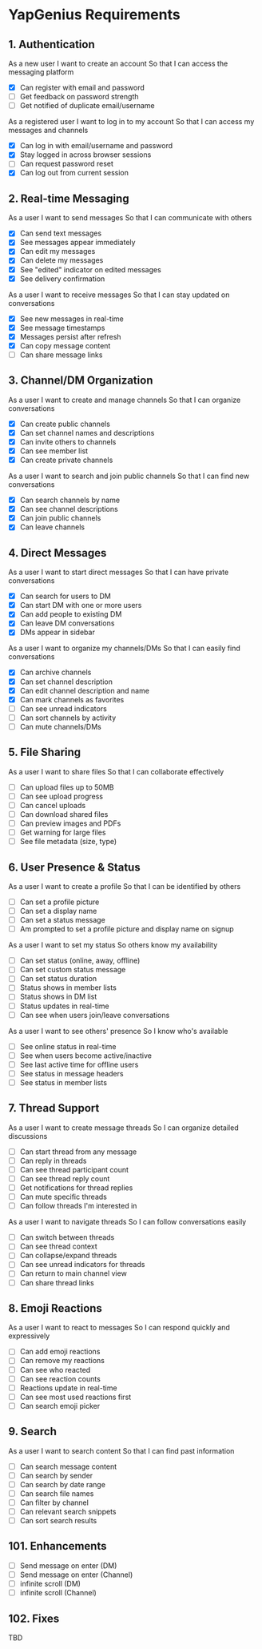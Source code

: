 # YapGenius Requirements

## 1. Authentication

As a new user
I want to create an account
So that I can access the messaging platform
- [x] Can register with email and password
- [ ] Get feedback on password strength
- [ ] Get notified of duplicate email/username

As a registered user
I want to log in to my account
So that I can access my messages and channels
- [x] Can log in with email/username and password
- [x] Stay logged in across browser sessions
- [ ] Can request password reset
- [x] Can log out from current session

## 2. Real-time Messaging

As a user
I want to send messages
So that I can communicate with others
- [x] Can send text messages
- [x] See messages appear immediately
- [x] Can edit my messages
- [x] Can delete my messages
- [x] See "edited" indicator on edited messages
- [x] See delivery confirmation

As a user
I want to receive messages
So that I can stay updated on conversations
- [x] See new messages in real-time
- [x] See message timestamps
- [x] Messages persist after refresh
- [x] Can copy message content
- [ ] Can share message links

## 3. Channel/DM Organization

As a user
I want to create and manage channels
So that I can organize conversations
- [x] Can create public channels
- [x] Can set channel names and descriptions
- [x] Can invite others to channels
- [x] Can see member list
- [x] Can create private channels

As a user
I want to search and join public channels
So that I can find new conversations
- [x] Can search channels by name
- [x] Can see channel descriptions
- [x] Can join public channels
- [x] Can leave channels

## 4. Direct Messages

As a user
I want to start direct messages
So that I can have private conversations
- [x] Can search for users to DM
- [x] Can start DM with one or more users
- [x] Can add people to existing DM
- [x] Can leave DM conversations
- [x] DMs appear in sidebar

As a user
I want to organize my channels/DMs
So that I can easily find conversations
- [x] Can archive channels
- [x] Can set channel description
- [x] Can edit channel description and name
- [x] Can mark channels as favorites
- [ ] Can see unread indicators
- [ ] Can sort channels by activity
- [ ] Can mute channels/DMs

## 5. File Sharing

As a user
I want to share files
So that I can collaborate effectively
- [ ] Can upload files up to 50MB
- [ ] Can see upload progress
- [ ] Can cancel uploads
- [ ] Can download shared files
- [ ] Can preview images and PDFs
- [ ] Get warning for large files
- [ ] See file metadata (size, type)

## 6. User Presence & Status

As a user
I want to create a profile
So that I can be identified by others
- [ ] Can set a profile picture
- [ ] Can set a display name
- [ ] Can set a status message
- [ ] Am prompted to set a profile picture and display name on signup

As a user
I want to set my status
So others know my availability
- [ ] Can set status (online, away, offline)
- [ ] Can set custom status message
- [ ] Can set status duration
- [ ] Status shows in member lists
- [ ] Status shows in DM list
- [ ] Status updates in real-time
- [ ] Can see when users join/leave conversations

As a user
I want to see others' presence
So I know who's available
- [ ] See online status in real-time
- [ ] See when users become active/inactive
- [ ] See last active time for offline users
- [ ] See status in message headers
- [ ] See status in member lists

## 7. Thread Support

As a user
I want to create message threads
So I can organize detailed discussions
- [ ] Can start thread from any message
- [ ] Can reply in threads
- [ ] Can see thread participant count
- [ ] Can see thread reply count
- [ ] Get notifications for thread replies
- [ ] Can mute specific threads
- [ ] Can follow threads I'm interested in

As a user
I want to navigate threads
So I can follow conversations easily
- [ ] Can switch between threads
- [ ] Can see thread context
- [ ] Can collapse/expand threads
- [ ] Can see unread indicators for threads
- [ ] Can return to main channel view
- [ ] Can share thread links

## 8. Emoji Reactions

As a user
I want to react to messages
So I can respond quickly and expressively
- [ ] Can add emoji reactions
- [ ] Can remove my reactions
- [ ] Can see who reacted
- [ ] Can see reaction counts
- [ ] Reactions update in real-time
- [ ] Can see most used reactions first
- [ ] Can search emoji picker

## 9. Search

As a user
I want to search content
So that I can find past information
- [ ] Can search message content
- [ ] Can search by sender
- [ ] Can search by date range
- [ ] Can search file names
- [ ] Can filter by channel
- [ ] Can relevant search snippets
- [ ] Can sort search results

## 101. Enhancements

-[ ] Send message on enter (DM)
-[ ] Send message on enter (Channel)
-[ ] infinite scroll (DM)
-[ ] infinite scroll (Channel)

## 102. Fixes

TBD